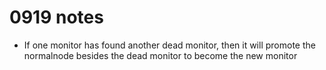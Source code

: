 # 0919 notes

- If one monitor has found another dead monitor, then it will promote the normalnode besides the dead monitor to become the new monitor
